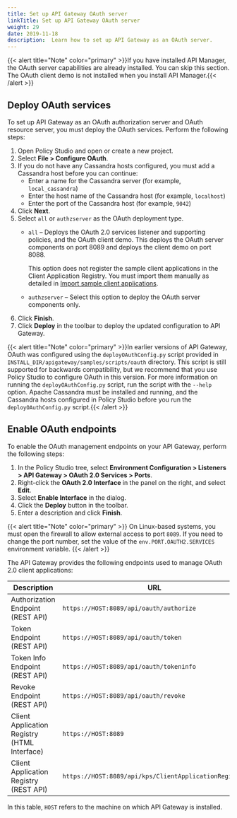 ```yaml
---
title: Set up API Gateway OAuth server
linkTitle: Set up API Gateway OAuth server
weight: 29
date: 2019-11-18
description:  Learn how to set up API Gateway as an OAuth server.
---
```


{{< alert title="Note" color="primary" >}}If you have installed API Manager, the OAuth server capabilities are already installed. You can skip this section. The OAuth client demo is not installed when you install API Manager.{{< /alert >}}

## Deploy OAuth services

To set up API Gateway as an OAuth authorization server and OAuth resource server, you must deploy the OAuth services. Perform the following steps:

1. Open Policy Studio and open or create a new project.
2. Select **File > Configure OAuth**.
3. If you do not have any Cassandra hosts configured, you must add a Cassandra host before you can continue:
    * Enter a name for the Cassandra server (for example, `local_cassandra`)
    * Enter the host name of the Cassandra host (for example, `localhost`)
    * Enter the port of the Cassandra host (for example, `9042`)
4. Click **Next**.
5. Select `all` or `authzserver` as the OAuth deployment type.
    * `all` – Deploys the OAuth 2.0 services listener and supporting policies, and the OAuth client demo. This deploys the OAuth server components on port 8089 and deploys the client demo on port 8088.

        This option does not register the sample client applications in the Client Application Registry. You must import them manually as detailed in [Import sample client applications](/docs/apigw_oauth/gw_client_demo/#import-sample-client-applications).
    * `authzserver` – Select this option to deploy the OAuth server components only.
6. Click **Finish**.
7. Click **Deploy** in the toolbar to deploy the updated configuration to API Gateway.

{{< alert title="Note" color="primary" >}}In earlier versions of API Gateway, OAuth was configured using the `deployOAuthConfig.py` script provided in `INSTALL_DIR/apigateway/samples/scripts/oauth` directory. This script is still supported for backwards compatibility, but we recommend that you use Policy Studio to configure OAuth in this version. For more information on running the `deployOAuthConfig.py` script, run the script with the `--help` option. Apache Cassandra must be installed and running, and the Cassandra hosts configured in Policy Studio before you run the `deployOAuthConfig.py` script.{{< /alert >}}

## Enable OAuth endpoints

To enable the OAuth management endpoints on your API Gateway, perform the following steps:

1. In the Policy Studio tree, select **Environment Configuration > Listeners > API Gateway > OAuth 2.0 Services > Ports**.
2. Right-click the **OAuth 2.0 Interface** in the panel on the right, and select **Edit**.
3. Select **Enable Interface** in the dialog.
4. Click the **Deploy** button in the toolbar.
5. Enter a description and click **Finish**.

{{< alert title="Note" color="primary" >}}
On Linux-based systems, you must open the firewall to allow external access to port `8089`. If you need to change the port number, set the value of the `env.PORT.OAUTH2.SERVICES` environment variable.
{{< /alert >}}

The API Gateway provides the following endpoints used to manage OAuth 2.0 client applications:

| Description                                  | URL                                                 |
|----------------------------------------------|-----------------------------------------------------|
| Authorization Endpoint (REST API)            | `https://HOST:8089/api/oauth/authorize`               |
| Token Endpoint (REST API)                    | `https://HOST:8089/api/oauth/token`                 |
| Token Info Endpoint (REST API)               | `https://HOST:8089/api/oauth/tokeninfo`               |
| Revoke Endpoint (REST API)                   | `https://HOST:8089/api/oauth/revoke`                |
| Client Application Registry (HTML Interface) | `https://HOST:8089`                                  |
| Client Application Registry (REST API)       | `https://HOST:8089/api/kps/ClientApplicationRegistry` |

In this table, `HOST` refers to the machine on which API Gateway is installed.

